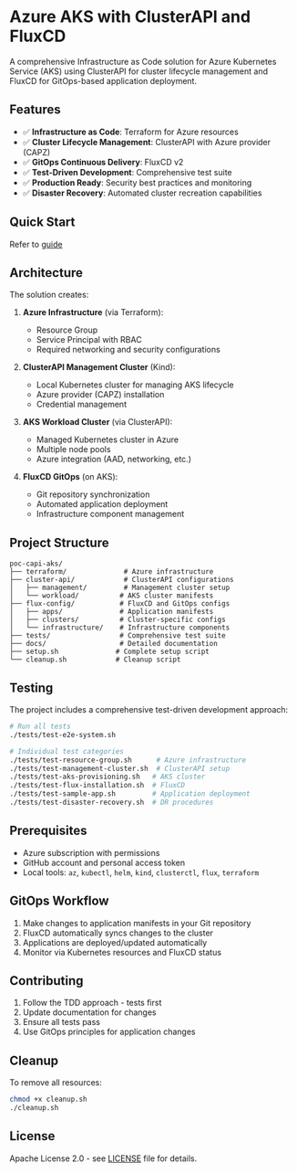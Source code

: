 # Azure AKS with ClusterAPI and FluxCD

A comprehensive Infrastructure as Code solution for Azure Kubernetes Service (AKS) using ClusterAPI for cluster lifecycle management and FluxCD for GitOps-based application deployment.

## Features

- ✅ **Infrastructure as Code**: Terraform for Azure resources
- ✅ **Cluster Lifecycle Management**: ClusterAPI with Azure provider (CAPZ)
- ✅ **GitOps Continuous Delivery**: FluxCD v2
- ✅ **Test-Driven Development**: Comprehensive test suite
- ✅ **Production Ready**: Security best practices and monitoring
- ✅ **Disaster Recovery**: Automated cluster recreation capabilities

## Quick Start

Refer to [guide](/docs/GETTING_STARTED.md)

## Architecture

The solution creates:

1. **Azure Infrastructure** (via Terraform):
   - Resource Group
   - Service Principal with RBAC
   - Required networking and security configurations

2. **ClusterAPI Management Cluster** (Kind):
   - Local Kubernetes cluster for managing AKS lifecycle
   - Azure provider (CAPZ) installation
   - Credential management

3. **AKS Workload Cluster** (via ClusterAPI):
   - Managed Kubernetes cluster in Azure
   - Multiple node pools
   - Azure integration (AAD, networking, etc.)

4. **FluxCD GitOps** (on AKS):
   - Git repository synchronization
   - Automated application deployment
   - Infrastructure component management

## Project Structure

```
poc-capi-aks/
├── terraform/              # Azure infrastructure
├── cluster-api/            # ClusterAPI configurations
│   ├── management/         # Management cluster setup
│   └── workload/          # AKS cluster manifests
├── flux-config/           # FluxCD and GitOps configs
│   ├── apps/              # Application manifests
│   ├── clusters/          # Cluster-specific configs
│   └── infrastructure/    # Infrastructure components
├── tests/                 # Comprehensive test suite
├── docs/                  # Detailed documentation
├── setup.sh              # Complete setup script
└── cleanup.sh            # Cleanup script
```

## Testing

The project includes a comprehensive test-driven development approach:

```bash
# Run all tests
./tests/test-e2e-system.sh

# Individual test categories
./tests/test-resource-group.sh      # Azure infrastructure
./tests/test-management-cluster.sh  # ClusterAPI setup
./tests/test-aks-provisioning.sh   # AKS cluster
./tests/test-flux-installation.sh  # FluxCD
./tests/test-sample-app.sh         # Application deployment
./tests/test-disaster-recovery.sh  # DR procedures
```

## Prerequisites

- Azure subscription with permissions
- GitHub account and personal access token
- Local tools: `az`, `kubectl`, `helm`, `kind`, `clusterctl`, `flux`, `terraform`

## GitOps Workflow

1. Make changes to application manifests in your Git repository
2. FluxCD automatically syncs changes to the cluster
3. Applications are deployed/updated automatically
4. Monitor via Kubernetes resources and FluxCD status

## Contributing

1. Follow the TDD approach - tests first
2. Update documentation for changes
3. Ensure all tests pass
4. Use GitOps principles for application changes

## Cleanup

To remove all resources:

```bash
chmod +x cleanup.sh
./cleanup.sh
```

## License

Apache License 2.0 - see [LICENSE](LICENSE) file for details.
